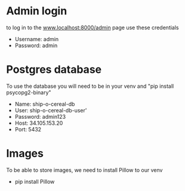 # Admin login
to log in to the www.localhost:8000/admin page use these credentials
* Username: admin
* Password: admin

# Postgres database
To use the database you will need to be in your venv and "pip install psycopg2-binary"
* Name: ship-o-cereal-db
* User: ship-o-cereal-db-user'
* Password: admin123
* Host: 34.105.153.20
* Port: 5432

# Images
To be able to store images, we need to install Pillow to our venv
* pip install Pillow
